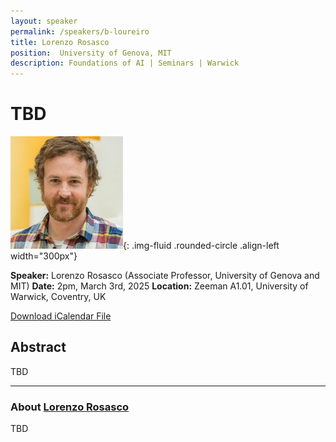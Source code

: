 ```yaml
---
layout: speaker
permalink: /speakers/b-loureiro
title: Lorenzo Rosasco
position:  University of Genova, MIT
description: Foundations of AI | Seminars | Warwick
---
```


# TBD

![Lorenzo Rosasco](/assets/img/lorenzo.jpg){: .img-fluid .rounded-circle .align-left width="300px"}

**Speaker:** Lorenzo Rosasco (Associate Professor, University of Genova and MIT)
**Date:** 2pm, March 3rd, 2025
**Location:** Zeeman A1.01, University of Warwick, Coventry, UK

[Download iCalendar File](/assets/ics/event.ics)

## Abstract

TBD

---

### About [Lorenzo Rosasco](https://cbmm.mit.edu/about/people/rosasco)

TBD

